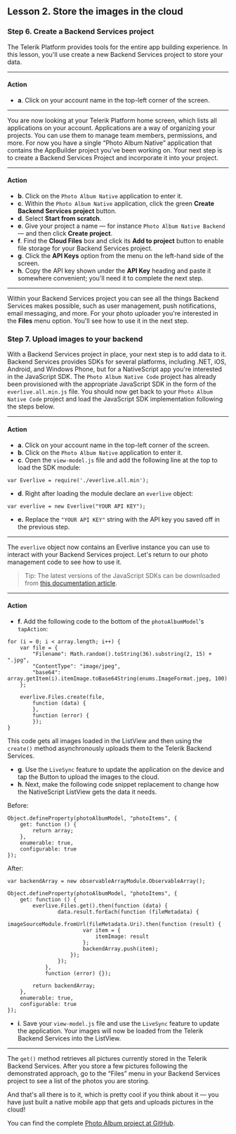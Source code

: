 ## Lesson 2. Store the images in the cloud

### Step 6. Create a Backend Services project

The Telerik Platform provides tools for the entire app building experience. In this lesson, you'll use create a new Backend Services project to store your data.

<hr data-action="start" />

#### Action

* **a**. Click on your account name in the top-left corner of the screen.

<hr data-action="end" />

You are now looking at your Telerik Platform home screen, which lists all applications on your account. Applications are a way of organizing your projects. You can use them to manage team members, permissions, and more. For now you have a single “Photo Album Native” application that contains the AppBuilder project you've been working on. Your next step is to create a Backend Services Project and incorporate it into your project.

<hr data-action="start" />

#### Action

* **b**. Click on the `Photo Album Native` application to enter it.
* **c**. Within the `Photo Album Native` application, click the green **Create Backend Services project** button.
* **d**. Select **Start from scratch**.
* **e**. Give your project a name — for instance `Photo Album Native Backend` — and then click **Create project**.
* **f**. Find the **Cloud Files** box and click its **Add to project** button to enable file storage for your Backend Services project.
* **g**. Click the **API Keys** option from the menu on the left-hand side of the screen.
* **h**. Copy the API key shown under the **API Key** heading and paste it somewhere convenient; you'll need it to complete the next step.

<hr data-action="end" />

Within your Backend Services project you can see all the things Backend Services makes possible, such as user management, push notifications, email messaging, and more. For your photo uploader you're interested in the **Files** menu option. You'll see how to use it in the next step.

### Step 7. Upload images to your backend

With a Backend Services project in place, your next step is to add data to it. Backend Services provides SDKs for several platforms, including .NET, iOS, Android, and Windows Phone, but for a NativeScript app you're interested in the JavaScript SDK. The `Photo Album Native Code` project has already been provisioned with the appropriate JavaScript SDK in the form of the `everlive.all.min.js` file. You should now get back to your `Photo Album Native Code` project and load the JavaScript SDK implementation following the steps below.

<hr data-action="start" />

#### Action

* **a**. Click on your account name in the top-left corner of the screen.
* **b**. Click on the `Photo Album Native` application to enter it.
* **c**. Open the `view-model.js` file and add the following line at the top to load the SDK module:
```
var Everlive = require('./everlive.all.min');
```
* **d**. Right after loading the module declare an `everlive` object:
```
var everlive = new Everlive("YOUR API KEY");
```
* **e.** Replace the `"YOUR API KEY"` string with the API key you saved off in the previous step.

<hr data-action="end" />

The `everlive` object now contains an Everlive instance you can use to interact with your Backend Services project. Let's return to our photo management code to see how to use it.

> Tip: The latest versions of the JavaScript SDKs can be downloaded from [this documentation article](http://docs.telerik.com/platform/backend-services/development/javascript-sdk/introduction). 

<hr data-action="start" />

#### Action

* **f**. Add the following code to the bottom of the `photoAlbumModel`'s `tapAction`:
```
for (i = 0; i < array.length; i++) {
    var file = {
        "Filename": Math.random().toString(36).substring(2, 15) + ".jpg",
        "ContentType": "image/jpeg",
        "base64": array.getItem(i).itemImage.toBase64String(enums.ImageFormat.jpeg, 100)
    };

    everlive.Files.create(file,
        function (data) {
        },
        function (error) {
        });
}
```

This code gets all images loaded in the ListView and then using the `create()` method asynchronously uploads them to the Telerik Backend Services. 

* **g**. Use the `LiveSync` feature to update the application on the device and tap the Button to upload the images to the cloud.
* **h**. Next, make the following code snippet replacement to change how the NativeScript ListView gets the data it needs.

Before:

```
Object.defineProperty(photoAlbumModel, "photoItems", {
    get: function () {
        return array;
    },
    enumerable: true,
    configurable: true
});
```
After:

```
var backendArray = new observableArrayModule.ObservableArray();

Object.defineProperty(photoAlbumModel, "photoItems", {
    get: function () {
        everlive.Files.get().then(function (data) {
                data.result.forEach(function (fileMetadata) {
                    imageSourceModule.fromUrl(fileMetadata.Uri).then(function (result) {
                        var item = {
                            itemImage: result
                        };
                        backendArray.push(item);
                    });
                });
            },
            function (error) {});

        return backendArray;
    },
    enumerable: true,
    configurable: true
});
```

* **i**. Save your `view-model.js` file and use the `LiveSync` feature to update the application. Your images will now be loaded from the Telerik Backend Services into the ListView.

<hr data-action="end" />

The `get()` method retrieves all pictures currently stored in the Telerik Backend Services. After you store a few pictures following the demonstrated approach, go to the “Files” menu in your Backend Services project to see a list of the photos you are storing.

And that's all there is to it, which is pretty cool if you think about it — you have just built a native mobile app that gets and uploads pictures in the cloud!

You can find the complete [Photo Album project at GitHub](https://github.com/NativeScript/sample-PhotoAlbum).